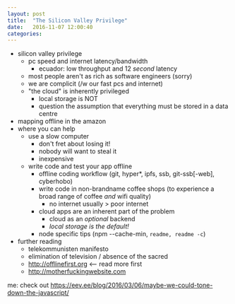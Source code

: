 ```yaml
---
layout: post
title:  "The Silicon Valley Privilege"
date:   2016-11-07 12:00:40
categories:
---
```


- silicon valley privilege
  - pc speed and internet latency/bandwidth
    - ecuador: low throughput and 12 *second* latency
  - most people aren't as rich as software engineers (sorry)
  - we are complicit (/w our fast pcs and internet)
  - "the cloud" is inherently privileged
    - local storage is NOT
    - question the assumption that everything must be stored in a data centre
- mapping offline in the amazon
- where you can help
  - use a slow computer
    - don't fret about losing it!
    - nobody will want to steal it
    - inexpensive
  - write code and test your app offline
    - offline coding workflow (git, hyper*, ipfs, ssb, git-ssb[-web], cyberhobo)
    - write code in non-brandname coffee shops (to experience a broad range of coffee *and* wifi quality)
      - no internet usually > poor internet
    - cloud apps are an inherent part of the problem
      - cloud as an _optional_ backend
      - *local storage is the default!*
    - node specific tips (npm --cache-min, `readme, readme -c`)
- further reading
  - telekommunisten manifesto
  - elimination of television / absence of the sacred
  - http://offlinefirst.org  <-- read more first
  - http://motherfuckingwebsite.com

me: check out https://eev.ee/blog/2016/03/06/maybe-we-could-tone-down-the-javascript/

